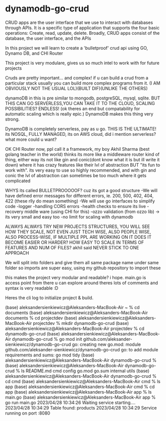 # dynamodb-go-crud
 
CRUD apps are the user interface that we use to interact with databases through APIs. It is a specific type of application that supports the four basic operations: Create, read, update, delete. Broadly, CRUD apps consist of the database, the user interface, and the APIs

In this project we will learn to create a 'bulletproof' crud api using GO, Dynamo DB, and CHI Router

This project is very modulare, gives us so much intel to work with for future projects 

Cruds are pretty important... and complex! if u can build a crud from a particular stack usually you can build more complex programs from it. (I AM OBVIOUSLY NOT THE USUAL LOL)(BUILT DIF)(UNLIKE THE OTHERS)

dynamoDB in this is pre similar to mongodb, postgreSQL, mysql, sqlite. BUT THIS CAN GO SERVERLESS,YOU CAN TAKE IT TO THE CLOUD, SCALING POSSIBILITIES? ENDLESS! (ok theres an end but compatability for automatic scaling which is really epic.)  DynamoDB makes this thing very strong.

DynamoDB is completely serverless, pay as u go. THIS IS THE ULTIMATE! its NOSQL, FULLY MANAGED, its on AWS cloud, did i mention serverless? what more could u want?

OK CHI Router now, ppl call it a framework, my boy Akhil Sharma (best golang teacher in the world) thinks its more like a middleware router kind of thing, either way its not like gin and conic(dont know what it is but ill write it down) where it has crazy features like their lvl of abstraction BUT "its fun to work with". its very easy to use so highly recommended, and with gin and conic the lvl of abstraction can sometimes be too much where it gets complicated 


WHYS its called BULLETPROOOOOF? cuz its got a good structure
-We will have defined error messages for different errors, ie. 200, 500, 402, 404, 422 (these rlly do mean something)
-We will use go interfaces to simplify code
-logger
-handling CORS errors
-health checks to ensure its live
-recovery middle ware (using CHI for this)
-ozzo validation (from ozzo lib) -> its very small and easy too
-no limit for scaling with dynamodb



ALWAYS ALWAYS TRY NEW PROJECTS STRUCTURES, YOU WILL SEE HOW THEY SCALE, NOT EVEN JUST TECH WISE, ALSO PEOPLE WISE, ALSO PROCESS-WISE, IF MULTIPLE PPL ARE WORKING ON IT DOES IT BECOME EASIER OR HARDER?
HOW EASY TO SCALE IN TERMS OF FEATURES AND NUM OF FILES?
akhil said NEVER STICK TO ONE APPROACH 


We will split into folders and give them all same package name under same folder so imports are super easy, using my github repository to import these 

this makes the project very modular and readable? i hope. main.go is access point from there u can explore around theres lots of comments and syntax is very readable :D 

Heres the cli log to initialize project & build.

(base) aleksandersienkiewicz@Aleksanders-MacBook-Air ~ % cd documents
(base) aleksandersienkiewicz@Aleksanders-MacBook-Air documents % cd projectdev
(base) aleksandersienkiewicz@Aleksanders-MacBook-Air projectdev % mkdir dynamodb-go-crud
(base) aleksandersienkiewicz@Aleksanders-MacBook-Air projectdev % cd dynamodb-go-crud
(base) aleksandersienkiewicz@Aleksanders-MacBook-Air dynamodb-go-crud % go mod init github.com/aleksander-sienkiewicz/dynamodb-go-crud
go: creating new go.mod: module github.com/aleksander-sienkiewicz/dynamodb-go-crud
go: to add module requirements and sums:
	go mod tidy
(base) aleksandersienkiewicz@Aleksanders-MacBook-Air dynamodb-go-crud % 
(base) aleksandersienkiewicz@Aleksanders-MacBook-Air dynamodb-go-crud % ls
README.md	cmd		config		go.mod		go.sum		internal	utils
(base) aleksandersienkiewicz@Aleksanders-MacBook-Air dynamodb-go-crud % cd cmd
(base) aleksandersienkiewicz@Aleksanders-MacBook-Air cmd % ls
app
(base) aleksandersienkiewicz@Aleksanders-MacBook-Air cmd % cd app
(base) aleksandersienkiewicz@Aleksanders-MacBook-Air app % ls
main.go
(base) aleksandersienkiewicz@Aleksanders-MacBook-Air app % go run main.go
2023/04/28 10:34:26 Waiting service starting.... <nil>
2023/04/28 10:34:29 Table found: products
2023/04/28 10:34:29 Service running on port :8080 






